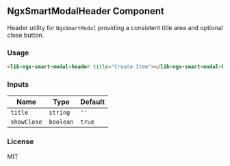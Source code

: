 ## NgxSmartModalHeader Component

Header utility for `NgxSmartModal` providing a consistent title area and optional close button.

### Usage

```html
<lib-ngx-smart-modal-header title="Create Item"></lib-ngx-smart-modal-header>
```

### Inputs

| Name | Type | Default |
|------|------|---------|
| `title` | `string` | `''` |
| `showClose` | `boolean` | `true` |

### License

MIT


